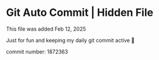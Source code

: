 # Git Auto Commit | Hidden File

This file was added Feb 12, 2025

Just for fun and keeping my daily git commit active 🤪

commit number: 1872363
